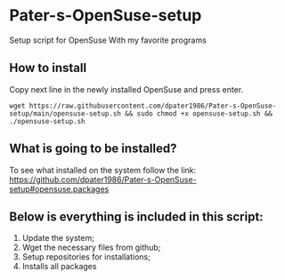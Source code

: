 # Pater-s-OpenSuse-setup
Setup script for OpenSuse
With my favorite programs

## How to install
Copy next line in the newly installed OpenSuse and press enter.
```
wget https://raw.githubusercontent.com/dpater1986/Pater-s-OpenSuse-setup/main/opensuse-setup.sh && sudo chmod +x opensuse-setup.sh && ./opensuse-setup.sh
```

## What is going to be installed?
To see what installed on the system follow the link:
https://github.com/dpater1986/Pater-s-OpenSuse-setup#opensuse.packages

## Below is everything is included in this script:

1. Update the system;
2. Wget the necessary files from github;
3. Setup repositories for installations;
4. Installs all packages
